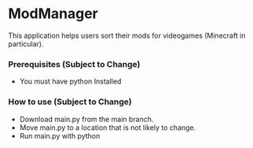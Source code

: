 # ModManager

This application helps users sort their mods for videogames (Minecraft in particular).

### Prerequisites (Subject to Change)

* You must have python Installed

### How to use (Subject to Change)

* Download main.py from the main branch.
* Move main.py to a location that is not likely to change.
* Run main.py with python